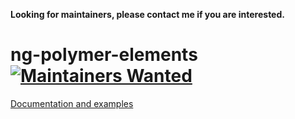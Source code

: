 **Looking for maintainers, please contact me if you are interested.**

# ng-polymer-elements [![Maintainers Wanted](https://img.shields.io/badge/maintainers-wanted-red.svg)](https://github.com/pickhardt/maintainers-wanted)


[Documentation and examples](https://gabiaxel.github.io/ng-polymer-elements/)
